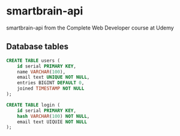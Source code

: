 # smartbrain-api

smartbrain-api from the Complete Web Developer course at Udemy

## Database tables

```SQL
CREATE TABLE users (
    id serial PRIMARY KEY,
    name VARCHAR(100),
    email text UNIQUE NOT NULL,
    entries BIGINT DEFAULT 0,
    joined TIMESTAMP NOT NULL
);

CREATE TABLE login (
    id serial PRIMARY KEY,
    hash VARCHAR(100) NOT NULL,
    email text UIQUIE NOT NULL
);

```